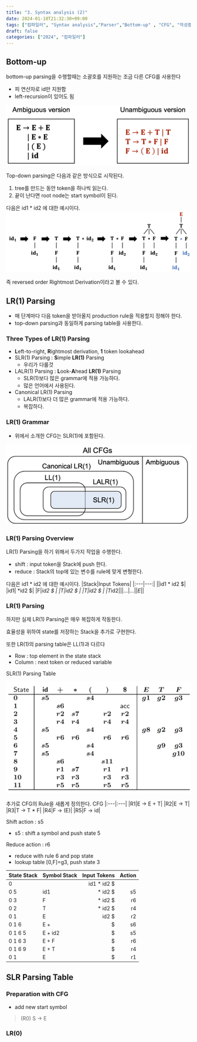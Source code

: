 ```yaml
---
title: "3. Syntax analysis (2)"
date: 2024-01-10T21:32:30+09:00
tags: ["컴파일러", "Syntax analysis","Parser","Bottom-up" , "CFG", "작성중"]
draft: false
categories: ["2024", "컴파일러"]
---
```


## Bottom-up
bottom-up parsing을 수행할때는 소괄호를 지원하는 조금 다른 CFG를 사용한다
- 피 연산자로 id만 지원함
- left-recursion이 있어도 됨

![CFG](https://github.com/246p/blog/blob/main/Hugo/blog/content/post/compiler/image/3_2.CFG.png?raw=true)

Top-down parsing은 다음과 같은 방식으로 시작된다.
1. tree를 만드는 동안 token을 하나씩 읽는다.
2. 끝이 난다면 root node는 start symbol이 된다.

다음은 id1 * id2 에 대한 예시이다.
![Parse](https://github.com/246p/blog/blob/main/Hugo/blog/content/post/compiler/image/3_2.Parse.png?raw=true)

즉 reversed order Rightmost Derivation이라고 볼 수 있다.

## LR(1) Parsing
- 매 단계마다 다음 token을 받아올지 production rule을 적용할지 정해야 한다.
- top-down parsing과 동일하게 parsing table을 사용한다.

### Three Types of LR(1) Parsing
- **L**eft-to-right, **R**ightmost derivation, **1** token lookahead
- SLR(1) Parsing : **S**imple **LR(1)** Parsing  
  - 우리가 다룰것
- LALR(1) Parsing : **L**ook-**A**head **LR(1)** Parsing
  - SLR(1)보다 많은 grammar에 적용 가능하다.
  - 많은 언어에서 사용된다.
- Canonical LR(1) Parsing
  - LALR(1)보다 더 많은 grammar에 적용 가능하다.
  - 복잡하다.

### LR(1) Grammar
- 위에서 소개한 CFG는 SLR(1)에 포함된다.

![Grammar_diagram](https://github.com/246p/blog/blob/main/Hugo/blog/content/post/compiler/image/3_2.Grammar_diagram.png?raw=true)

### LR(1) Parsing Overview 
LR(1) Parsing을 하기 위해서 두가지 작업을 수행한다.
- shift : input token을 Stack에 push 한다.
- reduce :  Stack의 top에 있는 변수를 rule에 맞게 변형한다.

다음은 id1 * id2 에 대한 예시이다.
|Stack|Input Tokens|
|:---|---:|
||id1 * id2 $|
|id1| *id2 $| 
|F|*id2 $ |
|T|*id2 $ | 
|T*|id2 $ |
|T*id2|$|
|...|...|
|E|$|

### LR(1) Parsing
하지만 실제 LR(1) Parsing은 매우 복잡하게 작동한다.

효율성을 위하여 state를 저장하는 Stack을 추가로 구현한다.

또한 LR(1)의 parsing table은 LL(1)과 다르다
- Row : top element in the state stack
- Column : next token or reduced variable


SLR(1) Parsing Table

![SLR_Table](https://github.com/246p/blog/blob/main/Hugo/blog/content/post/compiler/image/3_2.SLR_Table.png?raw=true)

추가로 CFG의 Rule을 새롭게 정의한다.
CFG
|:---|:---|
|R1|E -> E + T|
|R2|E -> T|
|R3|T -> T * F|
|R4|F -> (E)|
|R5|F -> id|

Shift action : s5
- s5 : shift a symbol and push state 5

Reduce action : r6
- reduce with rule 6 and pop state
- lookup table [0,F]=g3, push state 3




|State Stack    |Symbol Stack   |Input Tokens   |Action     |
|:---           |:---           |---:           |---:       | 
|0              |               |id1 * id2 $    |           |
|0 5            |id1            |* id2 $        |s5         |
|0 3            |F              |* id2 $        |r6         |
|0 2            |T              |* id2 $        |r4         |
|0 1            |E              |id2 $          |r2         |
|0 1 6          |E +            |$              |s6         |
|0 1 6 5        |E + id2        |$              |s5         |
|0 1 6 3        |E + F          |$              |r6         |
|0 1 6 9        |E + T          |$              |r4         |
|0 1            |E              |$              |r1         |

## SLR Parsing Table
### Preparation with CFG
- add new start symbol 
> (R0) S -> E

### LR(0)
<!--- 추후 업데이트 예정 p.  --- 29>